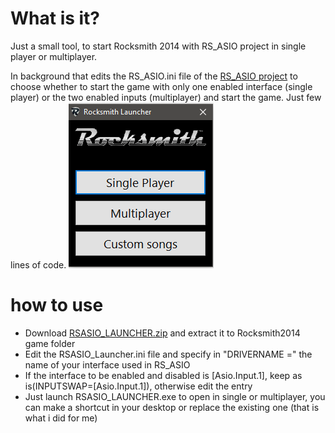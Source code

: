 # What is it?
Just a small tool, to start Rocksmith 2014 with RS_ASIO project in single player or multiplayer.

In background that edits the RS_ASIO.ini file of the [RS_ASIO project](https://github.com/mdias/rs_asio) to choose whether to start the game with only one enabled interface (single player) or the two enabled inputs (multiplayer) and start the game.
Just few lines of code.
![Img](/Screenshot_1.png)
# how to use

- Download [RSASIO_LAUNCHER.zip](https://github.com/darkdks/RSASIO_LAUNCHER/releases/tag/1) and extract it to Rocksmith2014 game folder
- Edit the RSASIO_Launcher.ini file and specify in "DRIVERNAME =" the name of your interface used in RS_ASIO
- If the interface to be enabled and disabled is [Asio.Input.1], keep as is(INPUTSWAP=[Asio.Input.1]), otherwise edit the entry
- Just launch RSASIO_LAUNCHER.exe to open in single or multiplayer, you can make a shortcut in your desktop or replace the existing one (that is what i did for me)
